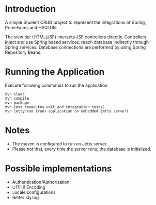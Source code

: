 # Introduction
A simple Student CRUD project to represent the integrations of Spring, PrimeFaces and HSQLDB. 

The view tier (HTML/JSF) interacts JSF controllers directly. Controllers inject and use Spring based services, reach database indirectly through Spring services. Database connections are performed by using Spring Repository Beans.

# Running the Application
Execute following commands to run the application:
```
mvn clear
mvn compile
mvn package
mvn test (executes unit and integration tests)
mvn jetty:run (runs application on embedded jetty server)
```

# Notes
- The maven is configured to run on Jetty server.
- Please not that, every time the server runs, the database is initialized.

# Possible implementations
- Authentication/Authorization
- UTF-8 Encoding
- Locale configurations
- Better styling
